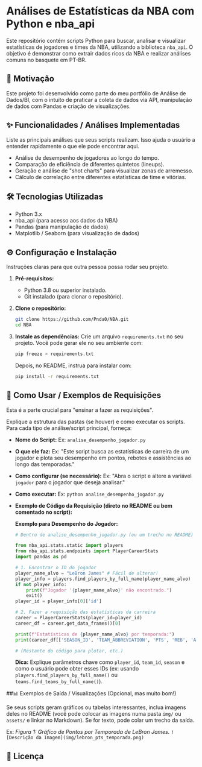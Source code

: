 # Análises de Estatísticas da NBA com Python e nba_api

Este repositório contém scripts Python para buscar, analisar e visualizar estatísticas de jogadores e times da NBA, utilizando a biblioteca `nba_api`. O objetivo é demonstrar como extrair dados ricos da NBA e realizar análises comuns no basquete em PT-BR.

## 🎯 Motivação 

Este projeto foi desenvolvido como parte do meu portfólio de Análise de Dados/BI, com o intuito de praticar a coleta de dados via API, manipulação de dados com Pandas e criação de visualizações.

## ✨ Funcionalidades / Análises Implementadas

Liste as principais análises que seus scripts realizam. Isso ajuda o usuário a entender rapidamente o que ele pode encontrar aqui.
* Análise de desempenho de jogadores ao longo do tempo.
* Comparação de eficiência de diferentes quintetos (lineups).
* Geração e análise de "shot charts" para visualizar zonas de arremesso.
* Cálculo de correlação entre diferentes estatísticas de time e vitórias.

## 🛠️ Tecnologias Utilizadas

* Python 3.x
* nba_api (para acesso aos dados da NBA)
* Pandas (para manipulação de dados)
* Matplotlib / Seaborn (para visualização de dados)

## ⚙️ Configuração e Instalação

Instruções claras para que outra pessoa possa rodar seu projeto.

1.  **Pré-requisitos:**
    * Python 3.8 ou superior instalado.
    * Git instalado (para clonar o repositório).

2.  **Clone o repositório:**
    ```bash
    git clone https://github.com/Pnda0/NBA.git
    cd NBA
    ```

3.  **Instale as dependências:**
    Crie um arquivo `requirements.txt` no seu projeto. Você pode gerar ele no seu ambiente com:
    ```bash
    pip freeze > requirements.txt
    ```
    Depois, no README, instrua para instalar com:
    ```bash
    pip install -r requirements.txt
    ```

## 🚀 Como Usar / Exemplos de Requisições

Esta é a parte crucial para "ensinar a fazer as requisições".

Explique a estrutura das pastas (se houver) e como executar os scripts. Para cada tipo de análise/script principal, forneça:

* **Nome do Script:** Ex: `analise_desempenho_jogador.py`
* **O que ele faz:** Ex: "Este script busca as estatísticas de carreira de um jogador e plota seu desempenho em pontos, rebotes e assistências ao longo das temporadas."
* **Como configurar (se necessário):** Ex: "Abra o script e altere a variável `jogador` para o jogador que deseja analisar."
* **Como executar:** Ex: `python analise_desempenho_jogador.py`
* **Exemplo de Código da Requisição (direto no README ou bem comentado no script):**

    **Exemplo para Desempenho do Jogador:**
    ```python
    # Dentro de analise_desempenho_jogador.py (ou um trecho no README)

    from nba_api.stats.static import players
    from nba_api.stats.endpoints import PlayerCareerStats
    import pandas as pd

    # 1. Encontrar o ID do jogador
    player_name_alvo = "LeBron James" # Fácil de alterar!
    player_info = players.find_players_by_full_name(player_name_alvo)
    if not player_info:
        print(f"Jogador '{player_name_alvo}' não encontrado.")
        exit()
    player_id = player_info[0]['id']

    # 2. Fazer a requisição das estatísticas da carreira
    career = PlayerCareerStats(player_id=player_id)
    career_df = career.get_data_frames()[0]

    print(f"Estatísticas de {player_name_alvo} por temporada:")
    print(career_df[['SEASON_ID', 'TEAM_ABBREVIATION', 'PTS', 'REB', 'AST']].head())

    # (Restante do código para plotar, etc.)
    ```
    **Dica:** Explique parâmetros chave como `player_id`, `team_id`, `season` e como o usuário pode obter esses IDs (ex: usando `players.find_players_by_full_name()` ou `teams.find_teams_by_full_name()`).

##📊 Exemplos de Saída / Visualizações (Opcional, mas muito bom!)

Se seus scripts geram gráficos ou tabelas interessantes, inclua imagens deles no README (você pode colocar as imagens numa pasta `img/` ou `assets/` e linkar no Markdown). Se for texto, pode colar um trecho da saída.

Ex:
*Figura 1: Gráfico de Pontos por Temporada de LeBron James.*
`![Descrição da Imagem](img/lebron_pts_temporada.png)`

## 📜 Licença


